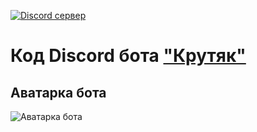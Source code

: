[![Discord сервер](https://discord.com/api/guilds/1172865216690802750/embed.png)](https://discord.gg/vRJctvhSBA)
# Код Discord бота ["Крутяк"](https://discord.com/oauth2/authorize?client_id=984046489934385152&scope=applications.commands%20bot&permissions=1099511627775)
## Аватарка бота
![Аватарка бота](https://github.com/Toster404/krutyak/main/krutyak.jpg)
